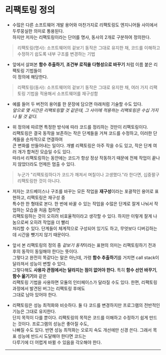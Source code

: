 # 리팩토링 정의

- 수많은 다른 소프트웨어 개발 용어와 마찬가지로 리팩토링도 엔지니어들 사이에서 두루뭉실한 의미로 통용된다.  
  하지만 저자는 리팩토링이라는 단어를 명사, 동사의 2개로 구분하여 정의한다.

> 리팩토링(명사): 소프트웨어의 겉보기 동작은 그대로 유지한 채, 코드를 이해하고 수정하기 쉽도록 내부 구조를 변경하는 기법

- 앞에서 살펴본 **함수 추출하기**, **조건부 로직을 다형성으로 바꾸기** 처럼 이름 붙은 리팩토링 기법들이  
  이 정의에 해당한다.

> 리팩토링(동사): 소프트웨어의 겉보기 동작은 그대로 유지한 채, 여러 가지 리팩토링 기법을 적용해서 소프트웨어를 재구성함

- 예를 들어 두 버전의 용어를 한 문장에 담으면 아래처럼 기술할 수도 있다.  
  _앞으로 몇 시간은 리팩토링할 것 같은데, 그 사이에 적용하는 리팩토링은 수십 가지나 될 것 같다._

- 위 정의에 따르면 특정한 방식에 따라 코드를 정리하는 것만이 리팩토링이다.  
  리팩토링은 결국 동작을 보존하는 작은 단계들을 거쳐 코드를 수정하고, 이러한 단계들을 순차적으로 연결하여  
  큰 변화를 만들어내는 일이다. 개별 리팩토링은 아주 작을 수도 있고, 작은 단계 여러 개가 합쳐진 모습일 수도 있다.  
  따라서 리팩토링하는 동안에는 코드가 항상 정상 작동하기 때문에 전체 작업이 끝나지 않았더라도 언제든 멈출 수 있다.

> 누군가 "리팩토링하다가 코드가 깨져서 며칠이나 고생했다."라 한다면, 십중팔구 리팩토링한 것이 아니다.

- 저자는 코드베이스나 구조를 바꾸는 모든 작업을 **재구성**이라는 포괄적인 용어로 표현하고, 리팩토링은 재구성 중  
  특수한 한 형태로 본다. 한 번에 바꿀 수 있는 작업을 수많은 단계로 잘게 나눠서 작업하는 모습을 처음 접하면  
  리팩토링하는 것이 오히려 비효율적이라고 생각할 수 있다. 하지만 이렇게 잘게 나눔으로써 오히려 작업을 더 빨리  
  처리할 수 있다. 단계들이 체계적으로 구성되어 있기도 하고, 무엇보다 디버깅하는 데 시간을 뺏기지 않기 때문이다.

- 앞서 본 리팩토링의 정의 중 *겉보기 동작*이라는 표현의 의미는 리팩토링하기 전과 후의 동작이 동일해야 한다는 뜻이다.  
  그렇다고 완전히 똑같다는 말은 아닌데, 가령 **함수 추출하기**를 거치면 call stack이 달라져서 성능이 변할 수 있다.  
  그렇다해도 **사용자 관점에서는 달라지는 점이 없어야 한다.** 특히 **함수 선언 바꾸기**, **함수 옮기기**와 같은  
  리팩토링 기법을 사용하면 모듈의 인터페이스가 달라질 수도 있다. 한편, 리팩토링 과정에서 발견된 버그는 리팩토링 후에도  
  그대로 남아 있어야 한다.

- 리팩토링은 성능 최적화와 비슷하다. 둘 다 코드를 변경하지만 프로그램의 전반적인 기능은 그대로 유지한다.  
  단지 목적이 다를 뿐이다. 리팩토링의 목적은 코드를 이해하고 수정하기 쉽게 만드는 것이다. 프로그램의 성능은 좋아질 수도,  
  나빠질 수도 있다. 반면 성능 최적화는 오로지 속도 개선에만 신경 쓴다. 그래서 목표 성능에 반드시 도달해야 한다면 코드는  
  다루기에 더 어렵게 바뀔 수 있음을 각오해야 한다.

<hr/>
